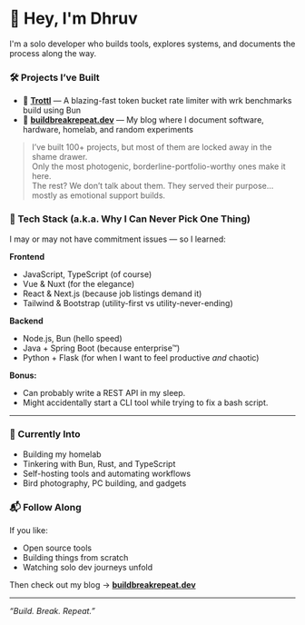 # 👋 Hey, I'm Dhruv

I'm a solo developer who builds tools, explores systems, and documents the process along the way.

### 🛠 Projects I’ve Built

- 🚦 [**Trottl**](https://github.com/dhruv-chaudhary/throttl) — A blazing-fast token bucket rate limiter with wrk benchmarks build using Bun 
- 🧠 [**buildbreakrepeat.dev**](https://buildbreakrepeat.dev) — My blog where I document software, hardware, homelab, and random experiments

> I’ve built 100+ projects, but most of them are locked away in the shame drawer.  
> Only the most photogenic, borderline-portfolio-worthy ones make it here.  
> The rest? We don’t talk about them. They served their purpose… mostly as emotional support builds.


### 🧠 Tech Stack (a.k.a. Why I Can Never Pick One Thing)

I may or may not have commitment issues — so I learned:

**Frontend**  
- JavaScript, TypeScript (of course)  
- Vue & Nuxt (for the elegance)  
- React & Next.js (because job listings demand it)  
- Tailwind & Bootstrap (utility-first vs utility-never-ending)

**Backend**  
- Node.js, Bun (hello speed)  
- Java + Spring Boot (because enterprise™)  
- Python + Flask (for when I want to feel productive *and* chaotic)

**Bonus:**  
- Can probably write a REST API in my sleep.  
- Might accidentally start a CLI tool while trying to fix a bash script.

---

### 📸 Currently Into
- Building my homelab
- Tinkering with Bun, Rust, and TypeScript
- Self-hosting tools and automating workflows
- Bird photography, PC building, and gadgets

### 📬 Follow Along
If you like:
- Open source tools
- Building things from scratch
- Watching solo dev journeys unfold

Then check out my blog → [**buildbreakrepeat.dev**](https://buildbreakrepeat.dev)

---

_“Build. Break. Repeat.”_
